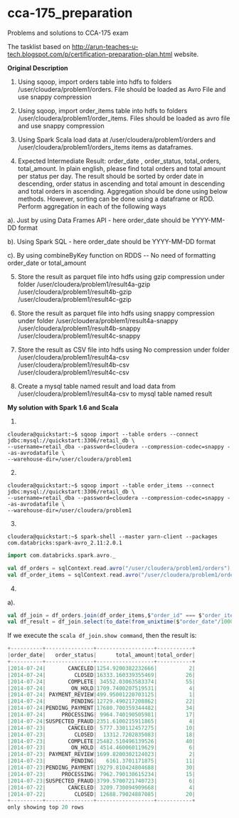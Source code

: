 # cca-175_preparation
Problems and solutions to CCA-175 exam

The tasklist based on http://arun-teaches-u-tech.blogspot.com/p/certification-preparation-plan.html website. 

__Original Description__
1. Using sqoop, import orders table into hdfs to folders /user/cloudera/problem1/orders. File should be loaded as Avro File and use snappy compression

2. Using sqoop, import order_items table into hdfs to folders /user/cloudera/problem1/order_items. Files should be loaded as avro file and use snappy compression

3. Using Spark Scala load data at /user/cloudera/problem1/orders and /user/cloudera/problem1/orders_items items as dataframes. 

4. Expected Intermediate Result: order_date , order_status, total_orders, total_amount. In plain english, please find total orders and total amount per status per day. The result should be sorted by order date in descending, order status in ascending and total amount in descending and total orders in ascending. Aggregation should be done using below methods. However, sorting can be done using a dataframe or RDD. Perform aggregation in each of the following ways

a). Just by using Data Frames API - here order_date should be YYYY-MM-DD format

b). Using Spark SQL  - here order_date should be YYYY-MM-DD format

c). By using combineByKey function on RDDS -- No need of formatting order_date or total_amount

5. Store the result as parquet file into hdfs using gzip compression under folder
/user/cloudera/problem1/result4a-gzip
/user/cloudera/problem1/result4b-gzip
/user/cloudera/problem1/result4c-gzip

6. Store the result as parquet file into hdfs using snappy compression under folder
/user/cloudera/problem1/result4a-snappy
/user/cloudera/problem1/result4b-snappy
/user/cloudera/problem1/result4c-snappy

7. Store the result as CSV file into hdfs using No compression under folder
/user/cloudera/problem1/result4a-csv
/user/cloudera/problem1/result4b-csv
/user/cloudera/problem1/result4c-csv

8. Create a mysql table named result and load data from /user/cloudera/problem1/result4a-csv to mysql table named result 

__My solution with Spark 1.6 and Scala__

1.

```console
cloudera@quickstart:~$ sqoop import --table orders --connect jdbc:mysql://quickstart:3306/retail_db \
--username=retail_dba --password=cloudera --compression-codec=snappy --as-avrodatafile \
--warehouse-dir=/user/cloudera/problem1
```

2.

```console
cloudera@quickstart:~$ sqoop import --table order_items --connect jdbc:mysql://quickstart:3306/retail_db \
--username=retail_dba --password=cloudera --compression-codec=snappy --as-avrodatafile \
--warehouse-dir=/user/cloudera/problem1
```

3.

```console
cloudera@quickstart:~$ spark-shell --master yarn-client --packages com.databricks:spark-avro_2.11:2.0.1
```

```scala
import com.databricks.spark.avro._

val df_orders = sqlContext.read.avro("/user/cloudera/problem1/orders")
val df_order_items = sqlContext.read.avro("/user/cloudera/problem1/order_items")

```

4. 

a).
```scala
val df_join = df_orders.join(df_order_items,$"order_id" === $"order_item_order_id","inner")
val df_result = df_join.select(to_date(from_unixtime($"order_date"/1000)).alias("order_date"),$"order_status", $"order_item_subtotal".alias("total_amount"),$"order_id").groupBy($"order_date",$"order_status").agg(sum($"total_amount").alias("total_amount"), countDistinct($"order_id").alias("total_order")).orderBy($"order_date".desc, $"order_status".asc, $"total_amount".desc,$"total_order".asc)

```

If we execute the ```scala df_join.show command```, then the result is:

```scala 
+----------+---------------+------------------+-----------+                     
|order_date|   order_status|      total_amount|total_order|
+----------+---------------+------------------+-----------+
|2014-07-24|       CANCELED|1254.9200382232666|          2|
|2014-07-24|         CLOSED|16333.160339355469|         26|
|2014-07-24|       COMPLETE| 34552.03063583374|         55|
|2014-07-24|        ON_HOLD|1709.7400207519531|          4|
|2014-07-24| PAYMENT_REVIEW|499.95001220703125|          1|
|2014-07-24|        PENDING|12729.490217208862|         22|
|2014-07-24|PENDING_PAYMENT|17680.700359344482|         34|
|2014-07-24|     PROCESSING| 9964.740190505981|         17|
|2014-07-24|SUSPECTED_FRAUD|2351.6100215911865|          4|
|2014-07-23|       CANCELED| 5777.330112457275|         10|
|2014-07-23|         CLOSED|  13312.7202835083|         18|
|2014-07-23|       COMPLETE|25482.510496139526|         40|
|2014-07-23|        ON_HOLD| 4514.460060119629|          6|
|2014-07-23| PAYMENT_REVIEW|1699.8200302124023|          2|
|2014-07-23|        PENDING|   6161.3701171875|         11|
|2014-07-23|PENDING_PAYMENT|19279.810424804688|         30|
|2014-07-23|     PROCESSING| 7962.790130615234|         15|
|2014-07-23|SUSPECTED_FRAUD|3799.5700721740723|          6|
|2014-07-22|       CANCELED| 3209.730094909668|          4|
|2014-07-22|         CLOSED| 12688.79024887085|         20|
+----------+---------------+------------------+-----------+
only showing top 20 rows

```




